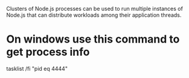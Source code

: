 Clusters of Node.js processes can be used to run multiple instances of Node.js that can distribute workloads among their application threads.

# On windows use this command to get process info
tasklist  /fi "pid eq 4444"